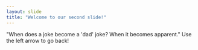 ```yaml
---
layout: slide
title: "Welcome to our second slide!"
---
```

"When does a joke become a 'dad' joke? When it becomes apparent."
Use the left arrow to go back!
